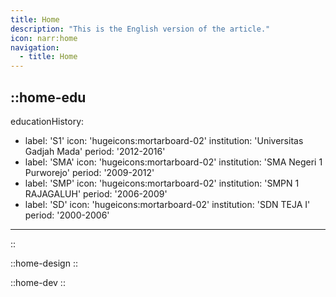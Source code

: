 ```yaml
---
title: Home
description: "This is the English version of the article."
icon: narr:home
navigation:
  - title: Home
---
```


::home-edu
---
educationHistory:
  - label: 'S1'
    icon: 'hugeicons:mortarboard-02'
    institution: 'Universitas Gadjah Mada'
    period: '2012-2016'
  - label: 'SMA'
    icon: 'hugeicons:mortarboard-02'
    institution: 'SMA Negeri 1 Purworejo'
    period: '2009-2012'
  - label: 'SMP'
    icon: 'hugeicons:mortarboard-02'
    institution: 'SMPN 1 RAJAGALUH'
    period: '2006-2009'
  - label: 'SD'
    icon: 'hugeicons:mortarboard-02'
    institution: 'SDN TEJA I'
    period: '2000-2006'
---
::

::home-design
::

::home-dev
::
